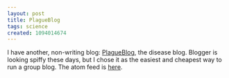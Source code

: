 ```yaml
---
layout: post
title: PlagueBlog
tags: science
created: 1094014674
---
```

 I have another, non-writing blog: [PlagueBlog](http://plagueblog.blogspot.com/), the disease blog. Blogger is looking spiffy these days, but I chose it as the easiest and cheapest way to run a group blog.  The atom feed is [here](http://plagueblog.blogspot.com/atom.xml). 
